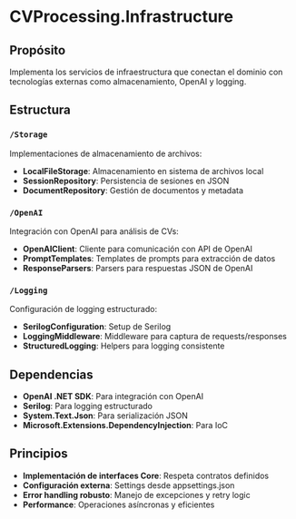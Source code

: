 # CVProcessing.Infrastructure

## Propósito
Implementa los servicios de infraestructura que conectan el dominio con tecnologías externas como almacenamiento, OpenAI y logging.

## Estructura

### `/Storage`
Implementaciones de almacenamiento de archivos:
- **LocalFileStorage**: Almacenamiento en sistema de archivos local
- **SessionRepository**: Persistencia de sesiones en JSON
- **DocumentRepository**: Gestión de documentos y metadata

### `/OpenAI`
Integración con OpenAI para análisis de CVs:
- **OpenAIClient**: Cliente para comunicación con API de OpenAI
- **PromptTemplates**: Templates de prompts para extracción de datos
- **ResponseParsers**: Parsers para respuestas JSON de OpenAI

### `/Logging`
Configuración de logging estructurado:
- **SerilogConfiguration**: Setup de Serilog
- **LoggingMiddleware**: Middleware para captura de requests/responses
- **StructuredLogging**: Helpers para logging consistente

## Dependencias
- **OpenAI .NET SDK**: Para integración con OpenAI
- **Serilog**: Para logging estructurado
- **System.Text.Json**: Para serialización JSON
- **Microsoft.Extensions.DependencyInjection**: Para IoC

## Principios
- **Implementación de interfaces Core**: Respeta contratos definidos
- **Configuración externa**: Settings desde appsettings.json
- **Error handling robusto**: Manejo de excepciones y retry logic
- **Performance**: Operaciones asíncronas y eficientes